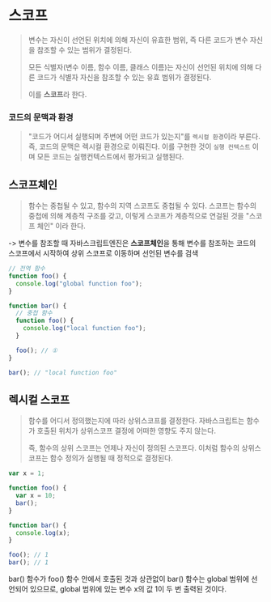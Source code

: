 # 스코프

> 변수는 자신이 선언된 위치에 의해 자신이 유효한 범위, 즉 다른 코드가 변수 자신을 참조할 수 있는 범위가 결정된다.
>
> 모든 식별자(변수 이름, 함수 이름, 클래스 이름)는 자신이 선언된 위치에 의해 다른 코드가 식별자 자신을 참조할 수 있는 유효 범위가 결정된다.
>
> 이를 **스코프**라 한다.

### 코드의 문맥과 환경

> "코드가 어디서 실행되며 주변에 어떤 코드가 있는지"를 `렉시컬 환경`이라 부른다. 즉, 코드의 문맥은 렉시컬 환경으로 이뤄진다. 이를 구현한 것이
> `실행 컨텍스트` 이며 모든 코드는 실행컨텍스트에서 평가되고 실행된다.

## 스코프체인

> 함수는 중첩될 수 있고, 함수의 지역 스코프도 중첩될 수 있다. 스코프는 함수의 중첩에 의해 계층적 구조를 갖고, 이렇게 스코프가 계층적으로 연걸된 것을 "스코프 체인" 이라 한다.

-> 변수를 참조할 때 자바스크립트엔진은 **스코프체인**을 통해 변수를 참조하는 코드의 스코프에서 시작하여 상위 스코프로 이동하며 선언된 변수를 검색

```javascript
// 전역 함수
function foo() {
  console.log("global function foo");
}

function bar() {
  // 중첩 함수
  function foo() {
    console.log("local function foo");
  }

  foo(); // ①
}

bar(); // "local function foo"
```

## 렉시컬 스코프

> 함수를 어디서 정의했는지에 따라 상위스코프를 결정한다. 자바스크립트는 함수가 호출된 위치가 상위스코프 결정에 어떠한 영향도 주지 않는다.
>
> 즉, 함수의 상위 스코프는 언제나 자신이 정의된 스코프다.
> 이처럼 함수의 상위스코프는 함수 정의가 실행될 때 정적으로 결정된다.

```javascript
var x = 1;

function foo() {
  var x = 10;
  bar();
}

function bar() {
  console.log(x);
}

foo(); // 1
bar(); // 1
```

bar() 함수가 foo() 함수 안에서 호출된 것과 상관없이 bar() 함수는
global 범위에 선언되어 있으므로,
global 범위에 있는 변수 x의 값 1이 두 번 출력된 것이다.
